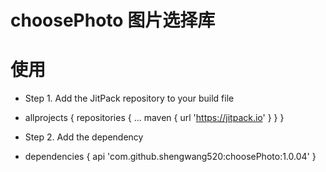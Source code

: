 # choosePhoto  图片选择库

# 使用
* Step 1. Add the JitPack repository to your build file
* allprojects {
		repositories {
			...
			maven { url 'https://jitpack.io' }
		}
	}

* Step 2. Add the dependency
* dependencies {
	        api 'com.github.shengwang520:choosePhoto:1.0.04'
	}


